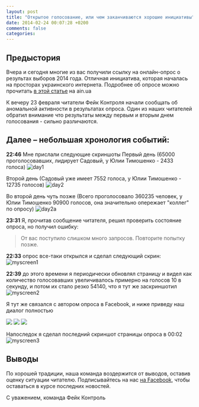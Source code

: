 ```yaml
---
layout: post
title: "Открытое голосование, или чем заканчиваются хорошие инициативы"
date: 2014-02-24 00:07:28 +0200
comments: false
categories: 
---
```

## Предыстория

Вчера и сегодня многие из вас получили ссылку на онлайн-опрос о результах выборов 2014 года.
Отличная инициатива, которая началась на просторах украинского интернета. Подробнее об опросе можно прочитать [в этой статье](http://ain.ua/2014/02/24/513877) на ain.ua

К вечеру 23 февраля читатели Фейк Контроля начали сообщать об аномальной активности в результатах опроса.
Один из наших читателей обратил внимание что результаты между первым и вторым днем голосования - сильно различаются.  

## Далее – небольшая хронология событий:
**22:46** Мне прислали следующие скриншоты
Первый день (65000 проголосовавших, лидирует Садовый, у Юлии Тимошенко - 2433 голоса)
![day1](http://i.imgur.com/QPfZCAO.png)

Второй день (Садовый уже имеет 7552 голоса, у Юлии Тимошенко - 12735 голосов)
![day2](http://i.imgur.com/eICnbVq.png)

Во второй день чуть позже (Всего проголосовало 360235 человек, у Юлии Тимошенко 90900 голосов, она значительно опережает "коллег" по опросу)
![day2a](http://i.imgur.com/PtyaVXM.jpg)

**23:31** Я, прочитав сообщение читателя, решил проверить состояние опроса, но получил ошибку:
> От вас поступило слишком много запросов. Повторите попытку позже.

**22:33** опрос все-таки открылся и сделал следующий скрин:
![myscreen1](http://i.imgur.com/5e8zG4A.png)

**22:39** до этого времени я периодически обновлял страницу и видел как количество голосовавших увеличивалось примерно на голосов 10 в секунду, и потом их стало резко 54140, что я тут же заскриншотил
![myscreen2](http://i.imgur.com/dpnRRJB.png)

Я тут же связался с автором опроса в Facebook, и ниже приведу наш диалог полностью

  <img src="http://d.pr/i/RMRQ+">
  <img src="http://d.pr/i/iPVY+"> 
  <img src="http://d.pr/i/6eki+">

Напоследок я сделал последний скриншот страницы опроса в 00:02 
![myscreen3](http://i.imgur.com/MhivNnB.png)

## Выводы
По хорошей традиции, наша команда воздержится от выводов, оставив оценку ситуации читателю.
Подписывайтесь на нас [на Facebook](https://fb.me/fakecontrol.org), чтобы оставаться в курсе последних новостей.

С уважением, команда Фейк Контроль 
